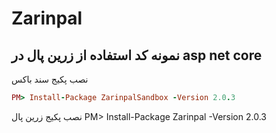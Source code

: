 # Zarinpal
نمونه کد استفاده از زرین پال در asp net core
----------------------------
نصب پکیج سند باکس
```ruby
PM> Install-Package ZarinpalSandbox -Version 2.0.3
```
نصب پکیج زرین پال
PM> Install-Package Zarinpal -Version 2.0.3
